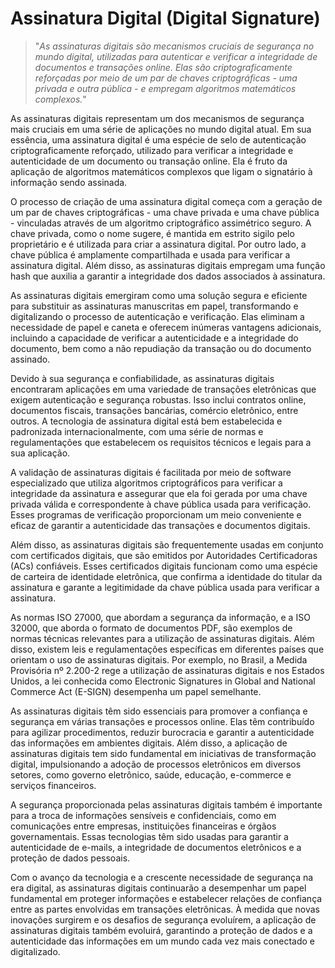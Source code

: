 # Assinatura Digital (Digital Signature)

>"*As assinaturas digitais são mecanismos cruciais de segurança no mundo digital, utilizadas para autenticar e verificar a integridade de documentos e transações online. Elas são criptograficamente reforçadas por meio de um par de chaves criptográficas - uma privada e outra pública - e empregam algoritmos matemáticos complexos.*"

As assinaturas digitais representam um dos mecanismos de segurança mais cruciais em uma série de aplicações no mundo digital atual. Em sua essência, uma assinatura digital é uma espécie de selo de autenticação criptograficamente reforçado, utilizado para verificar a integridade e autenticidade de um documento ou transação online. Ela é fruto da aplicação de algoritmos matemáticos complexos que ligam o signatário à informação sendo assinada.

O processo de criação de uma assinatura digital começa com a geração de um par de chaves criptográficas - uma chave privada e uma chave pública - vinculadas através de um algoritmo criptográfico assimétrico seguro. A chave privada, como o nome sugere, é mantida em estrito sigilo pelo proprietário e é utilizada para criar a assinatura digital. Por outro lado, a chave pública é amplamente compartilhada e usada para verificar a assinatura digital. Além disso, as assinaturas digitais empregam uma função hash que auxilia a garantir a integridade dos dados associados à assinatura.

As assinaturas digitais emergiram como uma solução segura e eficiente para substituir as assinaturas manuscritas em papel, transformando e digitalizando o processo de autenticação e verificação. Elas eliminam a necessidade de papel e caneta e oferecem inúmeras vantagens adicionais, incluindo a capacidade de verificar a autenticidade e a integridade do documento, bem como a não repudiação da transação ou do documento assinado.

Devido à sua segurança e confiabilidade, as assinaturas digitais encontraram aplicações em uma variedade de transações eletrônicas que exigem autenticação e segurança robustas. Isso inclui contratos online, documentos fiscais, transações bancárias, comércio eletrônico, entre outros. A tecnologia de assinatura digital está bem estabelecida e padronizada internacionalmente, com uma série de normas e regulamentações que estabelecem os requisitos técnicos e legais para a sua aplicação.

A validação de assinaturas digitais é facilitada por meio de software especializado que utiliza algoritmos criptográficos para verificar a integridade da assinatura e assegurar que ela foi gerada por uma chave privada válida e correspondente à chave pública usada para verificação. Esses programas de verificação proporcionam um meio conveniente e eficaz de garantir a autenticidade das transações e documentos digitais.

Além disso, as assinaturas digitais são frequentemente usadas em conjunto com certificados digitais, que são emitidos por Autoridades Certificadoras (ACs) confiáveis. Esses certificados digitais funcionam como uma espécie de carteira de identidade eletrônica, que confirma a identidade do titular da assinatura e garante a legitimidade da chave pública usada para verificar a assinatura.

As normas ISO 27000, que abordam a segurança da informação, e a ISO 32000, que aborda o formato de documentos PDF, são exemplos de normas técnicas relevantes para a utilização de assinaturas digitais. Além disso, existem leis e regulamentações específicas em diferentes países que orientam o uso de assinaturas digitais. Por exemplo, no Brasil, a Medida Provisória nº 2.200-2 rege a utilização de assinaturas digitais e nos Estados Unidos, a lei conhecida como Electronic Signatures in Global and National Commerce Act (E-SIGN) desempenha um papel semelhante.

As assinaturas digitais têm sido essenciais para promover a confiança e segurança em várias transações e processos online. Elas têm contribuído para agilizar procedimentos, reduzir burocracia e garantir a autenticidade das informações em ambientes digitais. Além disso, a aplicação de assinaturas digitais tem sido fundamental em iniciativas de transformação digital, impulsionando a adoção de processos eletrônicos em diversos setores, como governo eletrônico, saúde, educação, e-commerce e serviços financeiros.

A segurança proporcionada pelas assinaturas digitais também é importante para a troca de informações sensíveis e confidenciais, como em comunicações entre empresas, instituições financeiras e órgãos governamentais. Essas tecnologias têm sido usadas para garantir a autenticidade de e-mails, a integridade de documentos eletrônicos e a proteção de dados pessoais.

Com o avanço da tecnologia e a crescente necessidade de segurança na era digital, as assinaturas digitais continuarão a desempenhar um papel fundamental em proteger informações e estabelecer relações de confiança entre as partes envolvidas em transações eletrônicas. À medida que novas inovações surgirem e os desafios de segurança evoluírem, a aplicação de assinaturas digitais também evoluirá, garantindo a proteção de dados e a autenticidade das informações em um mundo cada vez mais conectado e digitalizado.